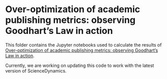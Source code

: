 #  Over-optimization of academic publishing metrics: observing Goodhart’s Law in action
This folder contains the Jupyter notebooks used to calculate the results of  [Over-optimization of academic publishing metrics: observing Goodhart’s Law in action](https://academic.oup.com/gigascience/article/8/6/giz053/5506490).

Currently, we are working on updating this code to work with the latest version of ScienceDynamics.
